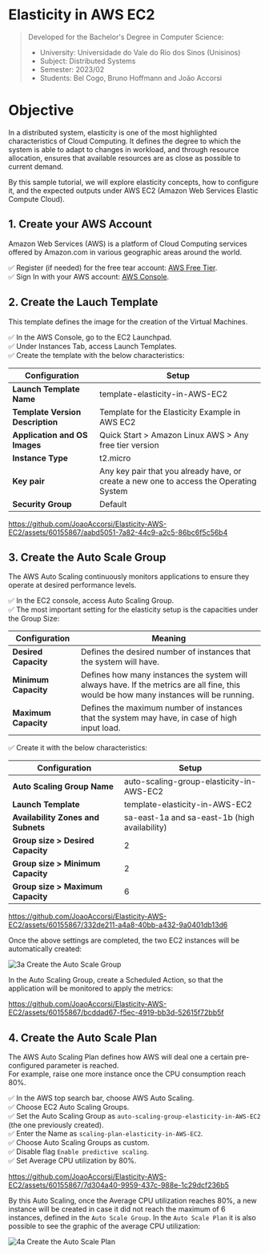 # Elasticity in AWS EC2

> Developed for the Bachelor's Degree in Computer Science:
> - University: Universidade do Vale do Rio dos Sinos (Unisinos)
> - Subject: Distributed Systems
> - Semester: 2023/02
> - Students: Bel Cogo, Bruno Hoffmann and João Accorsi

# Objective

In a distributed system, elasticity is one of the most highlighted characteristics of Cloud Computing. It defines the degree to which the system is able to adapt to changes in workload, and through resource allocation, ensures that available resources are as close as possible to current demand. <br />

By this sample tutorial, we will explore elasticity concepts, how to configure it, and the expected outputs under AWS EC2 (Amazon Web Services Elastic Compute Cloud).

## 1. Create your AWS Account

Amazon Web Services (AWS) is a platform of Cloud Computing services offered by Amazon.com in various geographic areas around the world.

✅ Register (if needed) for the free tear account: [AWS Free Tier](https://aws.amazon.com/free/?trk=d0b462ed-a9ff-4714-8a75-634758c49d4c&sc_channel=ps&ef_id=Cj0KCQjw-pyqBhDmARIsAKd9XIOb-rhX0ce5hpe-7IZn3ObRddaGpEZHkMFbCtnjh3rFDg-_Uvq_DBUaAgusEALw_wcB:G:s&s_kwcid=AL!4422!3!531081610038!e!!g!!aws%20free%20vps%20server!12024810921!121376982932&all-free-tier.sort-by=item.additionalFields.SortRank&all-free-tier.sort-order=asc&awsf.Free%20Tier%20Types=*all&awsf.Free%20Tier%20Categories=*all). <br />
✅ Sign In with your AWS account: [AWS Console](https://aws.amazon.com/?nc1=h_ls).

## 2. Create the Lauch Template

This template defines the image for the creation of the Virtual Machines.

✅ In the AWS Console, go to the EC2 Launchpad. <br />
✅ Under Instances Tab, access Launch Templates. <br />
✅ Create the template with the below characteristics: <br />

| Configuration  | Setup
|---|---|
| **Launch Template Name** | template-elasticity-in-AWS-EC2 |
| **Template Version Description** | Template for the Elasticity Example in AWS EC2 |
| **Application and OS Images** | Quick Start > Amazon Linux AWS > Any free tier version |
| **Instance Type** | t2.micro |
| **Key pair** | Any key pair that you already have, or create a new one to access the Operating System |
| **Security Group** | Default |

https://github.com/JoaoAccorsi/Elasticity-AWS-EC2/assets/60155867/aabd5051-7a82-44c9-a2c5-86bc6f5c56b4

## 3. Create the Auto Scale Group

The AWS Auto Scaling continuously monitors applications to ensure they operate at desired performance levels.

✅ In the EC2 console, access Auto Scaling Group. <br />
✅ The most important setting for the elasticity setup is the capacities under the Group Size:

| Configuration  | Meaning
|---|---|
| **Desired Capacity** | Defines the desired number of instances that the system will have. |
| **Minimum Capacity** | Defines how many instances the system will always have. If the metrics are all fine, this would be how many instances will be running. |
| **Maximum Capacity** | Defines the maximum number of instances that the system may have, in case of high input load. |

✅ Create it with the below characteristics: <br />

| Configuration  | Setup
|---|---|
| **Auto Scaling Group Name** | auto-scaling-group-elasticity-in-AWS-EC2 |
| **Launch Template** | template-elasticity-in-AWS-EC2 |
| **Availability Zones and Subnets** | sa-east-1a and sa-east-1b (high availability) |
| **Group size > Desired Capacity** | 2 |
| **Group size > Minimum Capacity** | 2 |
| **Group size > Maximum Capacity** | 6 |

https://github.com/JoaoAccorsi/Elasticity-AWS-EC2/assets/60155867/332de211-a4a8-40bb-a432-9a0401db13d6

Once the above settings are completed, the two EC2 instances will be automatically created:

![3a  Create the Auto Scale Group](https://github.com/JoaoAccorsi/Elasticity-AWS-EC2/assets/60155867/6e5065cc-326a-4722-97d9-83467b389635)

In the Auto Scaling Group, create a Scheduled Action, so that the application will be monitored to apply the metrics:

https://github.com/JoaoAccorsi/Elasticity-AWS-EC2/assets/60155867/bcddad67-f5ec-4919-bb3d-52615f72bb5f

## 4. Create the Auto Scale Plan

The AWS Auto Scaling Plan defines how AWS will deal one a certain pre-configured parameter is reached. <br /> For example, raise one more instance once the CPU consumption reach 80%.

✅ In the AWS top search bar, choose AWS Auto Scaling. <br />
✅ Choose EC2 Auto Scaling Groups. <br />
✅ Set the Auto Scaling Group as `auto-scaling-group-elasticity-in-AWS-EC2` (the one previously created). <br />
✅ Enter the Name as `scaling-plan-elasticity-in-AWS-EC2`. <br />
✅ Choose Auto Scaling Groups as custom. <br />
✅ Disable flag `Enable predictive scaling`. <br />
✅ Set Average CPU utilization by 80%.

https://github.com/JoaoAccorsi/Elasticity-AWS-EC2/assets/60155867/7d304a40-9959-437c-988e-1c29dcf236b5

By this Auto Scaling, once the Average CPU utilization reaches 80%, a new instance will be created in case it did not reach the maximum of 6 instances, defined in the `Auto Scale Group`. In the `Auto Scale Plan` it is also possible to see the graphic of the average CPU utilization:

![4a  Create the Auto Scale Plan](https://github.com/JoaoAccorsi/Elasticity-AWS-EC2/assets/60155867/5a271102-0dd2-48b9-bf07-357ff355a092)


